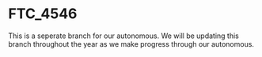 FTC_4546
========
This is a seperate branch for our autonomous. We will be updating this branch throughout the year as we make progress through our autonomous.
